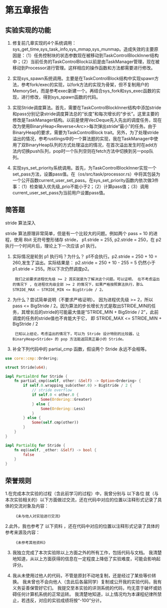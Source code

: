 # 第五章报告

## 实验实现的功能

1. 修复前几章实现的4个系统调用：sys_get_time,sys_task_info,sys_mmap,sys_munmap。造成失效的主要原因是：（1）任务控制块的状态参数现在被移动到TaskControlBlockInner结构中；（2）当前任务的TaskControlBlock以前是由TaskManager管理，现在被移动到Processor进行管理。这样相应的操作函数和方法都需要进行修改。

2. 实现sys_spawn系统调用。主要是在TaskControlBlock结构中实现spawn方法，参考fork/exec的实现，以fork方法的实现为骨架，但不复制用户的MemorySet，而是参考exec新建一个。再结合sys_fork和sys_exec函数的实现，进行修改，得到sys_spawn函数的代码。

3. 实现Stride调度算法。首先，需要在TaskControlBlockInner结构中添加stride和pass分别记录stride调度算法总的“长度”和每次增长的“步长”。这里主要的修改是TaskManager结构。以前是使用VecDeque先入先出的调度任务，现在改为使用BinaryHeap<Reverse<Arc<TaskControlBlock>>>每次弹出stride“最小”的任务。由于BinaryHeap的要求，需要为TaskControlBlock trait。另外，为了处理stride溢出的情况，参考rustlings中的一个算法题的实现，我在TaskManager中使用了双BinaryHeap队列的方式处理溢出的情况，在首次溢出发生时在add方法内切换push队列，pop时一个队列空则在fetch方法中切换到另一pop队列。

4. 实现sys_set_priority系统调用。首先，为TaskControlBlockInner实现一个set_pass方法，设置pass值。在（os/src/task/processor.rs）中将其包装为一个公开函数current_user_set_pass。在sys_set_priority函数内依次做3件事：（1）检查输入优先级_prio不能小于2；（2）计算pass值；（3）调用current_user_set_pass为当前用户设置pass值。

## 简答题

stride 算法深入

stride 算法原理非常简单，但是有一个比较大的问题。例如两个 pass = 10 的进程，使用 8bit 无符号整形储存 stride， p1.stride = 255, p2.stride = 250，在 p2 执行一个时间片后，理论上下一次应该 p1 执行。

1. 实际情况是轮到 p1 执行吗？为什么？
    p1不会执行。p2.stride = 250 + 10 = 260,发生了溢出。实际结果是：
    p2.stride = 250 + 10 - 255 = 5 仍然小于p1.stride = 255。所以下次仍然调度p2。

        我们之前要求进程优先级 >= 2 其实就是为了解决这个问题。可以证明， 在不考虑溢出的情况下 , 在进程优先级全部 >= 2 的情况下，如果严格按照算法执行，那么 STRIDE_MAX – STRIDE_MIN <= BigStride / 2。

2. 为什么？尝试简单说明（不要求严格证明）。
    因为进程优先级 >= 2，所以pass <= BigStride / 2。因为算法的步长增长方式是取出STRIDE_MIN的任务，其增长后的stride的可能最大值是“STRIDE_MIN + BigStride / 2”，此前调度的任务的stride值也不肯能大于它， 即 STRIDE_MAX <= STRIDE_MIN + BigStride / 2

        已知以上结论，考虑溢出的情况下，可以为 Stride 设计特别的比较器，让 BinaryHeap<Stride> 的 pop 方法能返回真正最小的 Stride。

3. 补全下列代码中的 partial_cmp 函数，假设两个 Stride 永远不会相等。

```rust
use core::cmp::Ordering;

struct Stride(u64);

impl PartialOrd for Stride {
    fn partial_cmp(&self, other: &Self) -> Option<Ordering> {
        if self.0.wrapping_sub(other.0) > BigStride / 2 {
            // stride overflow
            if self.0 < other.0 {
                Some(Ordering::Greater)
            } else {
                Some(Ordering::Less)
            }
        } else {
            Some(self.cmp(other))
        }
    }
}

impl PartialEq for Stride {
    fn eq(&self, _other: &Self) -> bool {
        false
    }
}
```

## 荣誉规则

1.在完成本次实验的过程（含此前学习的过程）中，我曾分别与 以下各位 就（与本次实验相关的）以下方面做过交流，还在代码中对应的位置以注释形式记录了具体的交流对象及内容：

        《未与他人对实验进行交流》

2.此外，我也参考了 以下资料 ，还在代码中对应的位置以注释形式记录了具体的参考来源及内容：

        《未参考其他资料》

3. 我独立完成了本次实验除以上方面之外的所有工作，包括代码与文档。 我清楚地知道，从以上方面获得的信息在一定程度上降低了实验难度，可能会影响起评分。

4. 我从未使用过他人的代码，不管是原封不动地复制，还是经过了某些等价转换。 我未曾也不会向他人（含此后各届同学）复制或公开我的实验代码，我有义务妥善保管好它们。 我提交至本实验的评测系统的代码，均无意于破坏或妨碍任何计算机系统的正常运转。 我清楚地知道，以上情况均为本课程纪律所禁止，若违反，对应的实验成绩将按“-100”分计。
